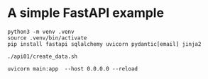 
# A simple FastAPI example

```
python3 -m venv .venv
source .venv/bin/activate
pip install fastapi sqlalchemy uvicorn pydantic[email] jinja2

./api01/create_data.sh

uvicorn main:app  --host 0.0.0.0 --reload
```
